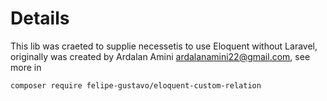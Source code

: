 # Details

This lib was craeted to supplie necessetis to use Eloquent without Laravel, originally was created by Ardalan Amini <ardalanamini22@gmail.com>, see more in 

```shell
composer require felipe-gustavo/eloquent-custom-relation
```